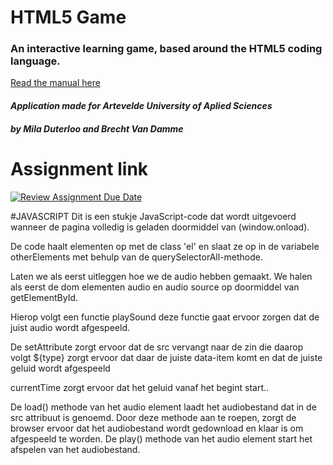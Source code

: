 # **HTML5 Game**
### An interactive learning game, based around the HTML5 coding language.


[Read the manual here]([https://www.google.com](https://pgmgent-atwork2.github.io/project-1---workshop---start-2-code-code-muncher/manual.html))
#### *Application made for Artevelde University of Aplied Sciences* 
#### *by Mila Duterloo and Brecht Van Damme*


# Assignment link
[![Review Assignment Due Date](https://classroom.github.com/assets/deadline-readme-button-24ddc0f5d75046c5622901739e7c5dd533143b0c8e959d652212380cedb1ea36.svg)](https://classroom.github.com/a/XiFIQTfY)



#JAVASCRIPT
Dit is een stukje JavaScript-code dat wordt uitgevoerd wanneer de pagina volledig is geladen doormiddel van (window.onload).

De code haalt elementen op met de class 'el' en slaat ze op in de variabele otherElements met behulp van de querySelectorAll-methode.

Laten we als eerst uitleggen hoe we de audio hebben gemaakt. We halen als eerst de dom elementen audio en audio source op doormiddel van getElementById. 

Hierop volgt een functie playSound deze functie gaat ervoor zorgen dat de juist audio wordt afgespeeld. 

De setAttribute zorgt ervoor dat de src vervangt naar de zin die daarop volgt ${type} zorgt ervoor dat daar de juiste data-item komt en dat de juiste geluid wordt afgespeeld

currentTime zorgt ervoor dat het geluid vanaf het begint start..

De load() methode van het audio element laadt het audiobestand dat in de src attribuut is genoemd. Door deze methode aan te roepen, zorgt de browser ervoor dat het audiobestand wordt gedownload en klaar is om afgespeeld te worden.
De play() methode van het audio element start het afspelen van het audiobestand. 
